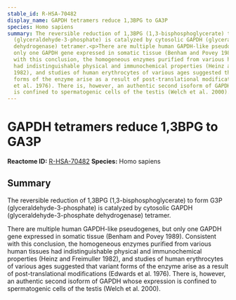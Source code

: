 ```yaml
---
stable_id: R-HSA-70482
display_name: GAPDH tetramers reduce 1,3BPG to GA3P
species: Homo sapiens
summary: The reversible reduction of 1,3BPG (1,3-bisphosphoglycerate) to form G3P
  (glyceraldehyde-3-phosphate) is catalyzed by cytosolic GAPDH (glyceraldehyde-3-phosphate
  dehydrogenase) tetramer.<p>There are multiple human GAPDH-like pseudogenes, but
  only one GAPDH gene expressed in somatic tissue (Benham and Povey 1989). Consistent
  with this conclusion, the homogeneous enzymes purified from various human tissues
  had indistinguishable physical and immunochemical properties (Heinz and Freimuller
  1982), and studies of human erythrocytes of various ages suggested that variant
  forms of the enzyme arise as a result of post-translational modifications (Edwards
  et al. 1976). There is, however, an authentic second isoform of GAPDH whose expression
  is confined to spermatogenic cells of the testis (Welch et al. 2000).
---
```


# GAPDH tetramers reduce 1,3BPG to GA3P
**Reactome ID:** [R-HSA-70482](https://reactome.org/content/detail/R-HSA-70482)
**Species:** Homo sapiens

## Summary

The reversible reduction of 1,3BPG (1,3-bisphosphoglycerate) to form G3P (glyceraldehyde-3-phosphate) is catalyzed by cytosolic GAPDH (glyceraldehyde-3-phosphate dehydrogenase) tetramer.<p>There are multiple human GAPDH-like pseudogenes, but only one GAPDH gene expressed in somatic tissue (Benham and Povey 1989). Consistent with this conclusion, the homogeneous enzymes purified from various human tissues had indistinguishable physical and immunochemical properties (Heinz and Freimuller 1982), and studies of human erythrocytes of various ages suggested that variant forms of the enzyme arise as a result of post-translational modifications (Edwards et al. 1976). There is, however, an authentic second isoform of GAPDH whose expression is confined to spermatogenic cells of the testis (Welch et al. 2000).
